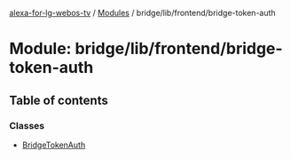 [alexa-for-lg-webos-tv](../README.md) / [Modules](../modules.md) / bridge/lib/frontend/bridge-token-auth

# Module: bridge/lib/frontend/bridge-token-auth

## Table of contents

### Classes

- [BridgeTokenAuth](../classes/bridge_lib_frontend_bridge_token_auth.BridgeTokenAuth.md)
